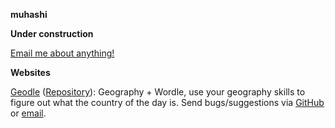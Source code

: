 **muhashi**

**Under construction**

[Email me about anything!](mailto:muhamedoes+github@gmail.com)

**Websites**

[Geodle](https://muhashi.github.io/geodle) ([Repository](https://github.com/muhashi/geodle)): Geography + Wordle, use your geography skills to figure out what the country of the day is. Send bugs/suggestions via [GitHub](https://github.com/muhashi/geodle) or [email](mailto:muhamedoes+github@gmail.com).
